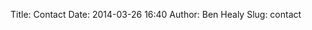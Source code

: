 Title: Contact
Date: 2014-03-26 16:40
Author: Ben Healy
Slug: contact

<h3 class="entry-title"><a href="https://github.com/bheal521"><i class="fa fa-github fa-1x"></i></a>  <a href="https://twitter.com/bheal521"><i class="fa fa-twitter fa-1x"></i></a>  <a href="mailto:peterbenjamin.healy@gmail.com"><i class="fa fa-envelope fa-1x"></i></a></h1>

<!-- <a href="https://github.com/bheal521"><img src="/images/github-1024-fill1.png" /> </a> <a href="https://twitter.com/bheal521"><img src="/images/twitter-1024-fill1.png" /> </a> <a href="mailto:peterbenjamin.healy@gmail.com"><img src="/images/gmail-1024-fill1.png" /> </a> -->
